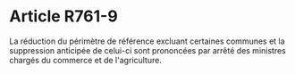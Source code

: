 # Article R761-9

La réduction du périmètre de référence excluant certaines communes et la suppression anticipée de celui-ci sont prononcées par arrêté des ministres chargés du commerce et de l'agriculture.